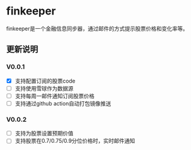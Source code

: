 # finkeeper

finkeeper是一个金融信息同步器，通过邮件的方式提示股票价格和变化率等。

## 更新说明

### V0.0.1
- [x] 支持配置订阅的股票code
- [ ] 支持使用雪球作为数据源
- [ ] 支持每周一邮件通知订阅股票价格
- [ ] 支持通过github action自动打包镜像推送

### V0.0.2
- [ ] 支持为股票设置预期价值
- [ ] 支持股票在0.7/0.75/0.9分位价格时，实时邮件通知